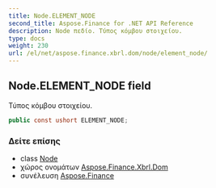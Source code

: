 ```yaml
---
title: Node.ELEMENT_NODE
second_title: Aspose.Finance for .NET API Reference
description: Node πεδίο. Τύπος κόμβου στοιχείου.
type: docs
weight: 230
url: /el/net/aspose.finance.xbrl.dom/node/element_node/
---
```

## Node.ELEMENT_NODE field

Τύπος κόμβου στοιχείου.

```csharp
public const ushort ELEMENT_NODE;
```

### Δείτε επίσης

* class [Node](../)
* χώρος ονομάτων [Aspose.Finance.Xbrl.Dom](../../node/)
* συνέλευση [Aspose.Finance](../../../)


